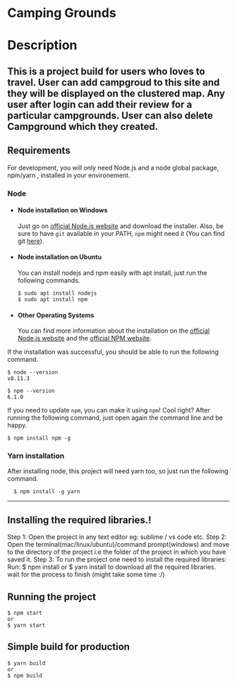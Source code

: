 # Camping Grounds

# Description 
This is a project build for users who loves to travel. User can add campgroud to this site and they will be displayed on the clustered map. Any user after login can add their review for a particular campgrounds. User can also delete Campground which they created.
---
## Requirements

For development, you will only need Node.js and a node global package, npm/yarn , installed in your environement.

### Node
- #### Node installation on Windows

  Just go on [official Node.js website](https://nodejs.org/) and download the installer.
Also, be sure to have `git` available in your PATH, `npm` might need it (You can find git [here](https://git-scm.com/)).

- #### Node installation on Ubuntu

  You can install nodejs and npm easily with apt install, just run the following commands.

      $ sudo apt install nodejs
      $ sudo apt install npm

- #### Other Operating Systems
  You can find more information about the installation on the [official Node.js website](https://nodejs.org/) and the [official NPM website](https://npmjs.org/).

If the installation was successful, you should be able to run the following command.

    $ node --version
    v8.11.3

    $ npm --version
    6.1.0

If you need to update `npm`, you can make it using `npm`! Cool right? After running the following command, just open again the command line and be happy.

    $ npm install npm -g

###
### Yarn installation
  After installing node, this project will need yarn too, so just run the following command.

      $ npm install -g yarn

---

## Installing the required libraries.!

   Step 1: Open the project in any text editor eg: sublime / vs code etc. 
   Step 2: Open the terminal(mac/linux/ubuntu)/command prompt(windows) and move to the directory of the  project i.e the folder of the project in which you have saved it.
   Step 3: To run the project one need to install the required libraries:
           Run: $ npm install
                or 
                $ yarn install to download all the required libraries.
            wait for the process to finish (might take some time :/)

## Running the project

    $ npm start
    or
    $ yarn start


## Simple build for production

    $ yarn build
    or 
    $ npm build
